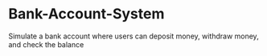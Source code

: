 # Bank-Account-System
Simulate a bank account where users can deposit money, withdraw money, and check the balance
